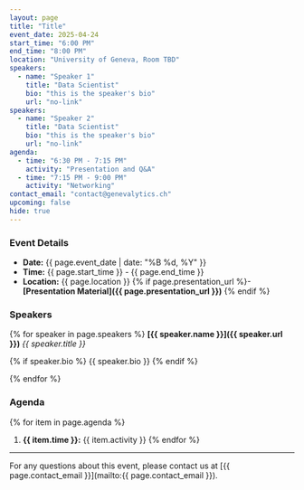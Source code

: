 ```yaml
---
layout: page
title: "Title"
event_date: 2025-04-24
start_time: "6:00 PM"
end_time: "8:00 PM"
location: "University of Geneva, Room TBD"
speakers:
  - name: "Speaker 1"
    title: "Data Scientist"
    bio: "this is the speaker's bio"
    url: "no-link"
speakers:
  - name: "Speaker 2"
    title: "Data Scientist"
    bio: "this is the speaker's bio"
    url: "no-link"
agenda:
  - time: "6:30 PM - 7:15 PM"
    activity: "Presentation and Q&A"
  - time: "7:15 PM - 9:00 PM"
    activity: "Networking"
contact_email: "contact@genevalytics.ch"
upcoming: false
hide: true
---
```


### Event Details

- **Date:** {{ page.event_date | date: "%B %d, %Y" }}
- **Time:** {{ page.start_time }} - {{ page.end_time }}
- **Location:** {{ page.location }}
{% if page.presentation_url %}- **[Presentation Material]({{ page.presentation_url }})** {% endif %}

### Speakers

{% for speaker in page.speakers %}
**[{{ speaker.name }}]({{ speaker.url }})**
*{{ speaker.title }}*

{% if speaker.bio %} {{ speaker.bio }} {% endif %}


{% endfor %}

### Agenda

{% for item in page.agenda %}
1. **{{ item.time }}:** {{ item.activity }}
{% endfor %}

---

For any questions about this event, please contact us at [{{ page.contact_email }}](mailto:{{ page.contact_email }}).